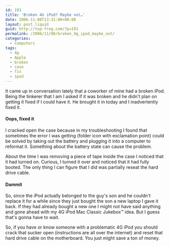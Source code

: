 ```yaml
---
id: 191
title: 'Broken 4G iPod? Maybe not…'
date: 2006-11-08T13:31:00+00:00
layout: post.liquid
guid: http://top-frog.com/?p=191
permalink: /2006/11/08/broken_4g_ipod_maybe_not/
categories:
  - Computers
tags:
  - 4g
  - Apple
  - broken
  - case
  - fix
  - ipod
---
```

It came up in conversation lately that a coworker of mine had a broken iPod. Being the tinkerer that I am I asked if it was broken and he didn't plan on getting it fixed if I could have it. He brought it in today and I inadvertently fixed it.



#### Oops, fixed it

I cracked open the case because in my troubleshooting I found that sometimes the error I was getting (folder icon with exclamation point) could be solved by taking out the battery and plugging it into a computer to reformat it. Something about the battery state can cause the problem.

About the time I was removing a piece of tape inside the case I noticed that it had turned on. Curious, I turned it over and noticed that it had fully booted. The only thing I can figure that I did was partially reseat the hard drive cable.

#### Dammit

So, since the iPod actually belonged to the guy's son and he couldn't replace it for a while since they just bought the son a new laptop I gave it back. If they had already bought a new one I might not have said anything and gone ahead with my 4G iPod Mac Classic Jukebox™ idea. But I guess that's gonna have to wait.

So, if you have or know someone with a problematic 4G iPod you should crack that sucker open (instructions are all over the internet) and reset that hard drive cable on the motherboard. You just might save a ton of money.
